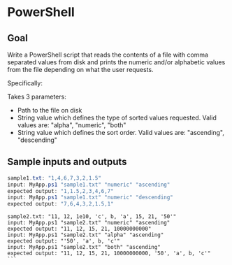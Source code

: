 # PowerShell
## Goal
Write a PowerShell script that reads the contents of a file with comma separated values from disk and prints the numeric and/or alphabetic values from the file depending on what the user requests. 

Specifically:

Takes 3 parameters:
- Path to the file on disk
- String value which defines the type of sorted values requested. Valid values are: "alpha", "numeric", "both"
- String value which defines the sort order. Valid values are: "ascending", "descending"

## Sample inputs and outputs

```PowerShell
sample1.txt: "1,4,6,7,3,2,1.5"
input: MyApp.ps1 "sample1.txt" "numeric" "ascending"
expected output: "1,1.5,2,3,4,6,7"
input: MyApp.ps1 "sample1.txt" "numeric" "descending"
expected output: "7,6,4,3,2,1.5,1"
```
````
sample2.txt: "11, 12, 1e10, 'c', b, 'a', 15, 21, '50'"
input: MyApp.ps1 "sample2.txt" "numeric" "ascending"
expected output: "11, 12, 15, 21, 10000000000"
input: MyApp.ps1 "sample2.txt" "alpha" "ascending"
expected output: "'50', 'a', b, 'c'"
input: MyApp.ps1 "sample2.txt" "both" "ascending"
expected output: "11, 12, 15, 21, 10000000000, '50', 'a', b, 'c'"
```
